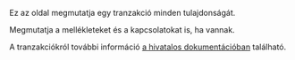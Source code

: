 Ez az oldal megmutatja egy tranzakció minden tulajdonságát.

Megmutatja a mellékleteket és a kapcsolatokat is, ha vannak.

A tranzakciókról további információ [a hivatalos dokumentációban](https://firefly-iii.readthedocs.io/en/latest/concepts/transactions.html) található.
